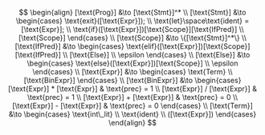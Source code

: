 $$
\begin{align}
    [\text{Prog}] &\to [\text{Stmt}]^* \\
    [\text{Stmt}] &\to
        \begin{cases}
            \text{exit}([\text{Expr}]); \\
            \text{let}\space\text{ident} = [\text{Expr}]; \\
            \text{if}([\text{Expr}])[\text{Scope}][\text{IfPred}] \\
            [\text{Scope}]
        \end{cases} \\
    [\text{Scope}] &\to \{[\text{Stmt}]^*\} \\
    [\text{IfPred}] &\to
        \begin{cases}
            \text{elif}([\text{Expr}])[\text{Scope}][\text{IfPred}] \\
            [\text{Else}] \\
            \epsilon
        \end{cases} \\
    [\text{Else}] &\to
        \begin{cases}
            \text{else}([\text{Expr}])[\text{Scope}] \\
            \epsilon
        \end{cases} \\
    [\text{Expr}] &\to
        \begin{cases}
            \text{Term} \\
            [\text{BinExpr}]
        \end{cases} \\
    [\text{BinExpr}] &\to
        \begin{cases}
            [\text{Expr}] * [\text{Expr}] & \text{prec} = 1 \\
            [\text{Expr}] / [\text{Expr}] & \text{prec} = 1 \\
            [\text{Expr}] + [\text{Expr}] & \text{prec} = 0 \\
            [\text{Expr}] - [\text{Expr}] & \text{prec} = 0
        \end{cases} \\
[\text{Term}] &\to
    \begin{cases}
        \text{int\_lit} \\
        \text{ident} \\
        ([\text{Expr}])
    \end{cases}
\end{align}
$$